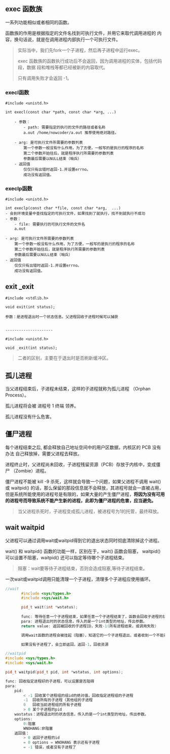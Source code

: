 ## exec 函数族

一系列功能相似或者相同的函数。

函数族的作用是根据指定的文件名找到可执行文件，并用它来取代调用进程的 内容，换句话说，就是在调用进程内部执行一个可执行文件。

> 实际当中，我们先fork一个子进程，然后再子进程中运行exec。
>
> exec 函数族的函数执行成功后不会返回，因为调用进程的实体，包括代码段，数据 段和堆栈等都已经被新的内容取代。
>
> 只有调用失败才会返回 -1。

### execl函数

```shell
#include <unistd.h>

int execl(const char *path, const char *arg, ...)

    - 参数：
    	- path: 需要指定的执行的文件的路径或者名称
        a.out /home/nowcoder/a.out 推荐使用绝对路径。

    - arg: 是可执行文件所需要的参数列表
    	第一个参数一般没有什么作用，为了方便，一般写的是执行的程序的名称
    	第二个参数开始往后，就是程序执行所需要的参数列表
    	参数最后需要以NULL结束（哨兵）
    - 返回值
    	仅仅只有出错时返回-1.并设置errno。
    	成功没有返回值。
```

### execlp函数

```shell
#include <unistd.h>

int execlp(const char *file, const char *arg,  ...)
- 会到环境变量中查找指定的可执行文件，如果找到了就执行，找不到就执行不成功
- 参数：
	- file: 需要执行的可执行文件的文件名
	a.out 

- arg: 是可执行文件所需要的参数列表
    第一个参数一般没有什么作用，为了方便，一般写的是执行的程序的名称
    第二个参数开始往后，就是程序执行所需要的参数列表
    参数最后需要以NULL结束（哨兵）
- 返回值
	仅仅只有出错时返回-1.并设置errno。
	成功没有返回值。
```

## exit _exit

```shell
#include <stdlib.h>

void exit(int status);

参数：是进程退出时一个状态信息。父进程回收子进程时候可以捕获


---------------------

#include <unistd.h>

void _exit(int status);
```

> 二者的区别，主要在于退出时是否刷新缓冲区。

## 孤儿进程

当父进程结束后，子进程未结束，这样的子进程就称为孤儿进程 （Orphan Process）。

孤儿进程将会被 进程号 1 终端 领养。

孤儿进程没有什么危害。

## 僵尸进程

每个进程结束之后, 都会释放自己地址空间中的用户区数据，内核区的 PCB 没有办法 自己释放掉，需要父进程去释放。

进程终止时，父进程尚未回收，子进程残留资源（PCB）存放于内核中，变成僵尸 （Zombie）进程。

僵尸进程不能被 kill -9 杀死，这样就会导致一个问题，如果父进程不调用 wait() 或 waitpid() 的话，那么保留的那段信息就不会释放，其进程号就会一直被占用， 但是系统所能使用的进程号是有限的，如果大量的产生僵尸进程，**将因为没有可用的进程号而导致系统不能产生新的进程，此即为僵尸进程的危害，应当避免。**

> 当父进程杀死时，子进程变成孤儿进程，被进程号为1的托管，最终释放。

## wait waitpid

父进程可以通过调用wait或waitpid得到它的退出状态同时彻底清除掉这个进程。

wait() 和 waitpid() 函数的功能一样，区别在于，wait() 函数会阻塞， waitpid() 可以设置不阻塞，waitpid() 还可以指定等待哪个子进程结束。

> 阻塞：wait要等待子进程结束，否则会造成阻塞,等待子进程结束。

一次wait或waitpid调用只能清理一个子进程，清理多个子进程应使用循环。

```cpp
//wait
       #include <sys/types.h>
       #include <sys/wait.h>

       pid_t wait(int *wstatus);
       
       func: 等待任意一个子进程结束，如果任意一个子进程结束了，函数会回收子进程的状态信息
       para: 进程退出时的状态信息，传入的是一个int类型的地址，传出参数。
       return value: 返回被回收的子进程ID，失败-1(所有进程结束，或调用失败)

       调用wait函数的进程会被挂起（阻塞），知道它的一个子进程退出，或者收到一个不能被忽略的信号时才被唤醒，继续向下执行

       如果没有子进程了，会立即返回，返回-1，回收资源
```

```cpp
//waitpid
#include <sys/types.h>
#include <sys/wait.h>

pid_t waitpid(pid_t pid, int *wstatus, int options);

func: 回收指定进程好的子进程，可以设置是否阻碍
para: 
    pid:
        < -1 回收某个进程组的组id的绝对值，回收指定进程组的子进程
        -1  回收所有的子进程（其他组的子进程
        0   回收当前进程组的所有子进程
        > 0 某个子进程的pid
    wastatus：进程退出时的状态信息，传入的是一个int类型的地址，传出参数。
    options: 
        0:阻塞
        WNOHANG:非阻塞
    返回值：
        > 0 返回子进程的id
        = 0 options = WNOHANG 表示还有子进程
        = -1 错误，或者没有子进程了
```

